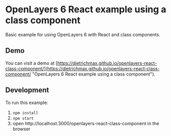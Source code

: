 # OpenLayers 6 React example using a class component

Basic example for using OpenLayers 6 with React and class components.

## Demo

You can visit a demo at [https://dietrichmax.github.io/openlayers-react-class-component/](https://dietrichmax.github.io/openlayers-react-class-component/ "OpenLayers 6 React example using a class component").

## Development

To run this example:

1. `npm install`
2. `npm start`
3. open http://localhost:3000/openlayers-react-class-component in the browser
